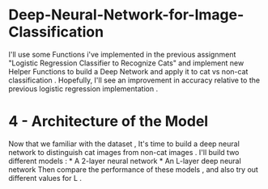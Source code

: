 # Deep-Neural-Network-for-Image-Classification
I'll use some Functions i've implemented in the previous assignment "Logistic Regression Classifier to Recognize Cats" and implement new Helper Functions to build a Deep Network and apply it to cat vs non-cat classification . Hopefully, I'll see an improvement in accuracy relative to the previous logistic regression implementation .
# 4 - Architecture of the Model
   Now that we familiar with the dataset , It's time to build a deep neural network to distinguish cat images from non-cat images .           I'll build two different models :
          * A 2-layer neural network
          * An L-layer deep neural network
    Then compare the performance of these models , and also try out different values for L .  
